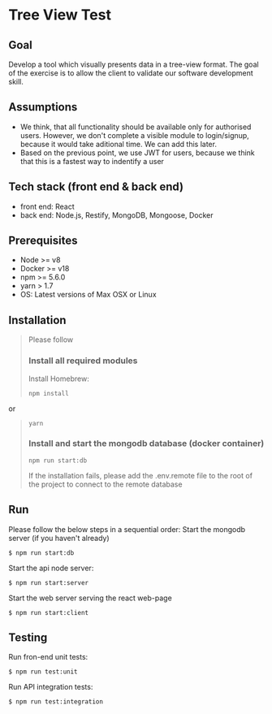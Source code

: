 # Tree View Test

## Goal
Develop a tool which visually presents data in a tree-view format. The goal of the exercise is to allow the client to validate our software development skill.

## Assumptions
- We think, that all functionality should be available only for authorised users. However, we don't complete a visible module to login/signup, because it would take aditional time. We can add this later.
- Based on the previous point, we use JWT for users, because we think that this is a fastest way to indentify a user

## Tech stack (front end & back end)
- front end:
React
- back end:
Node.js, Restify, MongoDB, Mongoose, Docker

## Prerequisites

- Node >= v8
- Docker >= v18
- npm >= 5.6.0
- yarn > 1.7
- OS: Latest versions of Max OSX or Linux

## Installation
> Please follow 
> ### Install all required modules
> Install Homebrew:
> ```
> npm install
> ```
or
> ```
> yarn
> ```
> ### Install and start the mongodb database (docker container)
> ```
> npm run start:db
> ```
> If the installation fails, please add the .env.remote file to the root of the project to connect to the remote database 

## Run
Please follow the below steps in a sequential order:
Start the mongodb server (if you haven't already)
```
$ npm run start:db
```
Start the api node server:
```
$ npm run start:server
```
Start the web server serving the react web-page
```
$ npm run start:client
```

## Testing
Run fron-end unit tests:
```
$ npm run test:unit
```
Run API integration tests:
```
$ npm run test:integration
```
